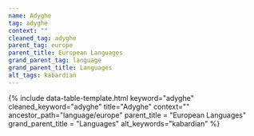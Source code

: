 ```yaml
---
name: Adyghe
tag: adyghe
context: ""
cleaned_tag: adyghe
parent_tag: europe
parent_title: European Languages
grand_parent_tag: language
grand_parent_title: Languages
alt_tags: kabardian
---
```


{% include data-table-template.html 
  keyword="adyghe" 
  cleaned_keyword="adyghe" 
  title="Adyghe"
  context=""
  ancestor_path="language/europe" 
  parent_title = "European Languages"
  grand_parent_title = "Languages"
  alt_keywords="kabardian"
%}

